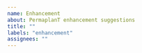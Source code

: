 ```yaml
---
name: Enhancement
about: PermaplanT enhancement suggestions
title: ""
labels: "enhancement"
assignees: ""
---
```

